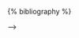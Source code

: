 <!-- ---
layout: page
permalink: /publications/
title: publications
description: Please check google scholar for the complete list.
nav: true
nav_order: 2
---

<!-- _pages/publications.md -->
<div class="publications">

{% bibliography %}

</div> -->
